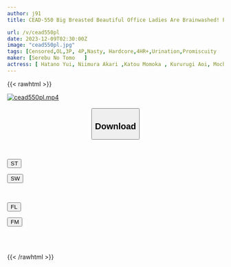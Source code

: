 ```yaml
---
author: j91
title: CEAD-550 Big Breasted Beautiful Office Ladies Are Brainwashed! Plan To Make Your Face Look Like A Lewd One!

url: /v/cead550pl
date: 2023-12-09T02:30:00Z
image: "cead550pl.jpg"
tags: [Censored,OL,3P, 4P,Nasty, Hardcore,4HR+,Urination,Promiscuity	 ]
maker: [Serebu No Tomo   ]
actress: [ Hatano Yui, Niimura Akari ,Katou Momoka , Kururugi Aoi, Mochizuki Ayaka, Tsujii Honoka, Itou Meru, Sumeragi Yuzu, Yuina Mitsuki ]
---
```



{{< rawhtml >}}

<div class="video" data-videoid="o2kreJxdPMhJ1BP">
    <a href="javascript:;">
        <img src="/v/cead550pl/cead550pl.jpg" width="WIDTH" height="HEIGHT" alt="cead550pl.mp4" loading="lazy">
    </a>
</div>

<script type="text/javascript" src="https://j91.asia/asset/on-demand-st.js"></script>

<br>
  <link rel="stylesheet" href="https://j91.asia/asset/bs5.css">
  
  <center>
  <button class="btn btn-primary" type="button" data-bs-toggle="collapse" data-bs-target=".multi-collapse" aria-expanded="false" aria-controls="multiCollapseExample1 multiCollapseExample2"><h2>Download</h2></button></center>
</p>
<div class="row">
  <div class="col">
    <div class="collapse multi-collapse" id="multiCollapseExample1">
      <div class="card card-body">
	      	      <br>
<div class="buttons">  
<p><a href="https://streamtape.to/v/o2kreJxdPMhJ1BP" target="_blank"><button class="btn-hover color-3"><i class="fa fa-download"></i> ST</button></a></p>
<p><a href="https://flaswish.com/41zj989n1fe2" target="_blank"><button class="btn-hover color-2"><i class="fa fa-download"></i> SW</button></a></p></div>
    </div>
  </div>
</div>
  <div class="col">
    <div class="collapse multi-collapse" id="multiCollapseExample2">
      <div class="card card-body">
	      <br>
<div class="buttons">
<p><a href="javascript:;" target="_blank"><button class="btn-hover color-9"><i class="fa fa-download"></i> FL</button></a></p>
<p><a href="javascript:;" target="_blank"><button class="btn-hover color-8"><i class="fa fa-download"></i> FM</button></a></p></div>
<br><br>
      </div>
    </div>
  </div>
</div>

{{< /rawhtml >}}